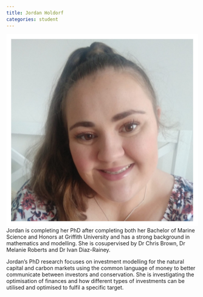 ```yaml
---
title: Jordan Holdorf
categories: student
---
```


![](/people/images/jordan-holdorf.jpg)
Jordan is completing her PhD after completing both her Bachelor of Marine Science and Honors at Griffith University and has a strong background in mathematics and modelling. She is cosupervised by Dr Chris Brown, Dr Melanie Roberts and Dr Ivan Diaz-Rainey. 

Jordan’s PhD research focuses on investment modelling for the natural capital and carbon markets using the common language of money to better communicate between investors and conservation. She is investigating the optimisation of finances and how different types of investments can be utilised and optimised to fulfil a specific target.
